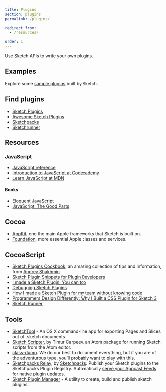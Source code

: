 ```yaml
---
title: Plugins
section: plugins
permalink: /plugins/

redirect_from:
  - /resources/

order: 1
---
```


Use Sketch APIs to write your own plugins.

## Examples

Explore some [sample plugins](https://github.com/BohemianCoding/SketchAPI/tree/develop/examples/) built by Sketch.

## Find plugins

- [Sketch Plugins](https://sketch.com/extensions/plugins)
- [Awesome Sketch Plugins](http://awesome-sket.ch)
- [Sketchpacks](http://www.sketchpacks.com)
- [Sketchrunner](https://sketchrunner.com)

## Resources

### JavaScript

- [JavaScript reference](https://developer.mozilla.org/en-US/docs/Web/JavaScript/Reference)
- [Introduction to JavaScript at Codecademy](https://www.codecademy.com/learn/introduction-to-javascript)
- [Learn JavaScript at MDN](https://developer.mozilla.org/en-US/docs/Learn/JavaScript)

#### Books

- [Eloquent JavaScript](http://eloquentjavascript.net)
- [JavaScript: The Good Parts](http://shop.oreilly.com/product/9780596517748.do)

## Cocoa

- [AppKit](https://developer.apple.com/documentation/appkit?language=objc), one the main Apple frameworks that Sketch is built on.
- [Foundation](https://developer.apple.com/documentation/foundation?language=objc), more essential Apple classes and services.

## CocoaScript

- [Sketch Plugins Cookbook](https://github.com/turbobabr/Sketch-Plugins-Cookbook), an amazing collection of tips and information, from [Andrey Shakhmin](https://github.com/turbobabr)
- [Sketch Plugin Snippets for Plugin Developers](https://medium.com/sketch-app-sources/sketch-plugin-snippets-for-plugin-developers-e9e1d2ab6827#.a3xn6hth6)
- [I made a Sketch Plugin. You can too](https://medium.com/sketch-app-sources/i-made-a-sketch-plugin-you-can-too-58a28b7277f1#.52umaxe3i)
- [Debugging Sketch Plugins](https://sketchplugindev.james.ooo/debugging-sketch-plugins-11cafc86df87#.64891ewop)
- [How I made a Sketch Plugin for my team without knowing code](http://hackingui.com/design/how-to-create-a-sketch-plugin/)
- [Programmers Design Differently: Why I Built a CSS Plugin for Sketch 3](https://medium.com/sketch-app-sources/programmers-design-differently-why-i-built-a-css-plugin-for-sketch-3-52a1246305a4#.v0qjvzsfd)
- [Sketch Runner](https://medium.com/sketch-app-sources/runner-speed-up-your-sketch-workflow-fba470ed43c1#.bgdpr68wy)

## Tools

- [SketchTool](https://sketchapp.com/tool) - An OS X command-line app for exporting Pages and Slices out of .sketch documents.
- [Sketch Scripter](https://github.com/timuric/sketchapp-scripter), by Timur Carpeev. an Atom package for running Sketch scripts from the Atom editor.
- [class-dump](http://stevenygard.com/projects/class-dump/). We do our best to document everything, but if you are of the adventurous type, you’ll probably want to play with this.
- [Sketchpacks Relay](https://github.com/apps/sketchpacks-relay/), by [Sketchpacks](https://sketchpacks.com). Publish your Sketch plugins to the Sketchpacks Plugin Registry. Automatically [serve your Appcast Feeds](https://docs.sketchpacks.com/developers/publishing/appcast.html) for native plugin updates.
- [Sketch Plugin Manager](https://skpm.io) - A utility to create, build and publish sketch plugins.
